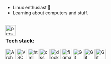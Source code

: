 - Linux enthusiast 🐧 
- Learning about computers and stuff.
<br />
<a href="https://mraif13.netlify.com?ref=github.com">
<img title="LinkTree (open source alt)"  align="left" alt=" personal-website" width="33px" src="https://img.icons8.com/fluent/96/000000/domain.png" />
</a>
                                                                                                             
<br />

### Tech stack:


<img title="Fedora Linux"  align="left" alt=" Arch Linux" width="33px" src="https://upload.wikimedia.org/wikipedia/commons/thumb/3/3f/Fedora_logo.svg/1024px-Fedora_logo.svg.png" />
<img title="Visual Studio code" align="left" alt=" VSC" width="33px" src="https://img.icons8.com/fluent/96/000000/visual-studio-code-2019.png" />
<img title="HTML"  align="left" alt=" html" width="33px" src="https://img.icons8.com/color/48/000000/html-5.png" />
<img title="CSS"  align="left" alt=" css" width="33px" src="https://img.icons8.com/color/96/000000/css3.png" />
<img title="docker"  align="left" alt=" docker" width="33px" src="https://img.icons8.com/color/96/000000/docker.png" />
<img title="Figma"  align="left" alt=" figma" width="33px" src="https://static.figma.com/app/icon/1/favicon.svg" />
<img title="Git"  align="left" alt=" Git" width="33px" src="https://img.icons8.com/color/96/000000/git.png" />
<img title="C"  align="left" alt=" Git" width="33px" src="https://img.icons8.com/color/96/000000/c-programming.png" />
<img title="Bash"  align="left" alt=" Git" width="33px" src="https://img.icons8.com/plasticine/100/000000/bash.png" />
<br />


